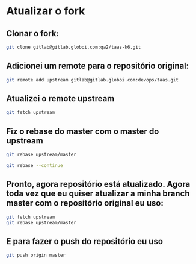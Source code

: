# Atualizar o fork

## Clonar o fork:

```bash
git clone gitlab@gitlab.globoi.com:qa2/taas-k6.git
```

## Adicionei um remote para o repositório original:

```bash
git remote add upstream gitlab@gitlab.globoi.com:devops/taas.git
```

## Atualizei o remote upstream

```bash
git fetch upstream
```

## Fiz o rebase do master com o master do upstream

```bash
git rebase upstream/master

git rebase --continue
```

## Pronto, agora repositório está atualizado. Agora toda vez que eu quiser atualizar a minha branch master com o repositório original eu uso:

```bash
git fetch upstream 
git rebase upstream/master
```

## E para fazer o push do repositório eu uso

```bash
git push origin master
```
